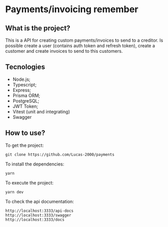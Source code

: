 # Payments/invoicing remember

## What is the project?

This is a API for creating custom payments/invoices to send to a creditor. Is possible create a user (contains auth token and refresh token), create a customer and create invoices to send to this customers.

## Tecnologies

- Node.js;
- Typescript;
- Express;
- Prisma ORM;
- PostgreSQL;
- JWT Token;
- Vitest (unit and integrating)
- Swagger

## How to use?

To get the project:

```
git clone https://github.com/Lucas-2000/payments
```

To install the dependencies:

```
yarn
```

To execute the project:

```
yarn dev
```

To check the api documentation:

```
http://localhost:3333/api-docs
http://localhost:3333/swagger
http://localhost:3333/docs
```
